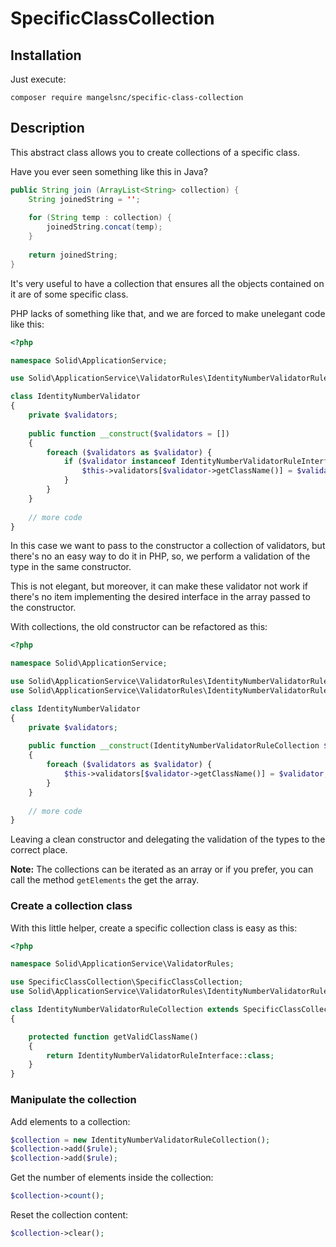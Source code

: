 # SpecificClassCollection

## Installation

Just execute:

```
composer require mangelsnc/specific-class-collection
```

## Description

This abstract class allows you to create collections of a specific class.

Have you ever seen something like this in Java?

```java
public String join (ArrayList<String> collection) {
    String joinedString = '';
    
    for (String temp : collection) {
        joinedString.concat(temp);
    }
    
    return joinedString;
}
```

It's very useful to have a collection that ensures all the objects contained on it are of some specific class.

PHP lacks of something like that, and we are forced to make unelegant code like this:

```php
<?php

namespace Solid\ApplicationService;

use Solid\ApplicationService\ValidatorRules\IdentityNumberValidatorRuleInterface;

class IdentityNumberValidator
{
    private $validators;
    
    public function __construct($validators = [])
    {
        foreach ($validators as $validator) {
            if ($validator instanceof IdentityNumberValidatorRuleInterface) {
                $this->validators[$validator->getClassName()] = $validator;
            }
        }
    }
    
    // more code
}
```

In this case we want to pass to the constructor a collection of validators, but there's no
an easy way to do it in PHP, so, we perform a validation of the type in the same constructor.

This is not elegant, but moreover, it can make these validator not work if there's no item implementing the desired 
interface in the array passed to the constructor.


With collections, the old constructor can be refactored as this:

```php
<?php

namespace Solid\ApplicationService;

use Solid\ApplicationService\ValidatorRules\IdentityNumberValidatorRuleCollection;
use Solid\ApplicationService\ValidatorRules\IdentityNumberValidatorRuleInterface;

class IdentityNumberValidator
{
    private $validators;
    
    public function __construct(IdentityNumberValidatorRuleCollection $validators)
    {
        foreach ($validators as $validator) {
            $this->validators[$validator->getClassName()] = $validator;
        }
    }
    
    // more code
}
```

Leaving a clean constructor and delegating the validation of the types to the correct place.

**Note:** The collections can be iterated as an array or if you prefer, you can call the method `getElements` the get the array.

### Create a collection class
With this little helper, create a specific collection class is easy as this:

```php
<?php

namespace Solid\ApplicationService\ValidatorRules;

use SpecificClassCollection\SpecificClassCollection;
use Solid\ApplicationService\ValidatorRules\IdentityNumberValidatorRuleInterface;

class IdentityNumberValidatorRuleCollection extends SpecificClassCollection
{

    protected function getValidClassName()
    {
        return IdentityNumberValidatorRuleInterface::class;
    }
}
```

### Manipulate the collection


Add elements to a collection:

```php
$collection = new IdentityNumberValidatorRuleCollection();
$collection->add($rule);
$collection->add($rule);

```

Get the number of elements inside the collection:

```php
$collection->count();
```

Reset the collection content:

```php
$collection->clear();
```
